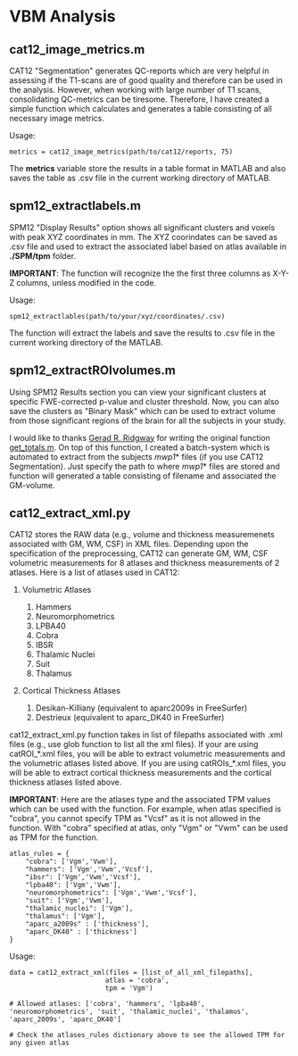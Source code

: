 # VBM Analysis

## cat12_image_metrics.m
CAT12 "Segmentation" generates QC-reports which are very helpful in assessing if the T1-scans are of good quality and therefore can be used in the analysis. However, when working with large number of T1 scans, consolidating QC-metrics can be tiresome. Therefore, I have created a simple function which calculates and generates a table consisting of all necessary image metrics. 

Usage:

```
metrics = cat12_image_metrics(path/to/cat12/reports, 75)
```
The **metrics** variable store the results in a table format in MATLAB and also saves the table as .csv file in the current working directory of MATLAB.

## spm12_extractlabels.m
SPM12 "Display Results" option shows all significant clusters and voxels with peak XYZ coordinates in mm. The XYZ coorindates can be saved as .csv file and used to extract the associated label based on atlas available in **./SPM/tpm** folder.

 **IMPORTANT**: The function will recognize the the first three columns as X-Y-Z columns, unless modified in the code. 

Usage:
```
spm12_extractlables(path/to/your/xyz/coordinates/.csv)
```
The function will extract the labels and save the results to .csv file in the current working directory of the MATLAB.

## spm12_extractROIvolumes.m
Using SPM12 Results section you can view your significant clusters at specific FWE-corrected p-value and cluster threshold. Now, you can also save the clusters as "Binary Mask" which can be used to extract volume from those significant regions of the brain for all the subjects in your study. 

I would like to thanks <a href="https://scholar.google.com/citations?user=SAqX3r4AAAAJ&hl=en">Gerad R. Ridgway</a> for writing the original function <a href=http://www0.cs.ucl.ac.uk/staff/G.Ridgway/vbm/get_totals.m>get_totals.m</a>. On top of this function, I created a batch-system which is automated to extract from the subjects *mwp1** files (if you use CAT12 Segmentation). Just specify the path to where *mwp1** files are stored and function will generated a table consisting of filename and associated the GM-volume.


## cat12_extract_xml.py
CAT12 stores the RAW data (e.g., volume and thickness measuremenets associated with GM, WM, CSF) in XML files. Depending upon the specification of the preprocessing, CAT12 can generate GM, WM, CSF volumetric measurements for 8 atlases and thickness measurements of 2 atlases. Here is a list of atlases used in CAT12:

1. Volumetric Atlases

    1. Hammers
    2. Neuromorphometrics
    3. LPBA40
    4. Cobra
    5. IBSR
    6. Thalamic Nuclei
    7. Suit
    9. Thalamus

2. Cortical Thickness Atlases

    1. Desikan-Killiany (equivalent to aparc2009s in FreeSurfer)
    2. Destrieux (equivalent to aparc_DK40 in FreeSurfer)


cat12_extract_xml.py function takes in list of filepaths associated with .xml files (e.g., use glob function to list all the xml files). If your are using catROI_\*.xml files, you will be able to extract volumetric measurements and the volumetric atlases listed above. If you are using catROIs_\*.xml files, you will be able to extract cortical thickness measurements and the cortical thickness atlases listed above.

**IMPORTANT**: Here are the atlases type and the associated TPM values which can be used with the function. For example, when atlas specified is "cobra", you cannot specify TPM as "Vcsf" as it is not allowed in the function. With "cobra" specified at atlas, only "Vgm" or "Vwm" can be used as TPM for the function.

```
atlas_rules = {
    "cobra": ['Vgm','Vwm'],
    "hammers": ['Vgm','Vwm','Vcsf'],
    "ibsr": ['Vgm','Vwm','Vcsf'],
    "lpba40": ['Vgm','Vwm'],
    "neuromorphometrics": ['Vgm','Vwm','Vcsf'],
    "suit": ['Vgm','Vwm'],
    "thalamic_nuclei": ['Vgm'],
    "thalamus": ['Vgm'],
    "aparc_a2009s" : ['thickness'],
    "aparc_DK40" : ['thickness']
}
```

Usage:

```
data = cat12_extract_xml(files = [list_of_all_xml_filepaths],
                        atlas = 'cobra',
                        tpm = 'Vgm')

# Allowed atlases: ['cobra', 'hammers', 'lpba40', 'neuromorphometrics', 'suit', 'thalamic_nuclei', 'thalamus', 'aparc_2009s', 'aparc_DK40']

# Check the atlases_rules dictionary above to see the allowed TPM for any given atlas
```